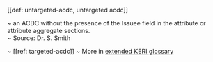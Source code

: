 [[def: untargeted-acdc, untargeted acdc]]

~ an ACDC without the presence of the Issuee field in the attribute or attribute aggregate sections.  
~ Source: Dr. S. Smith

~ [[ref: targeted-acdc]]
~ More in <a href="https://weboftrust.github.io/WOT-terms/docs/glossary/untargeted-acdc">extended KERI glossary</a>
